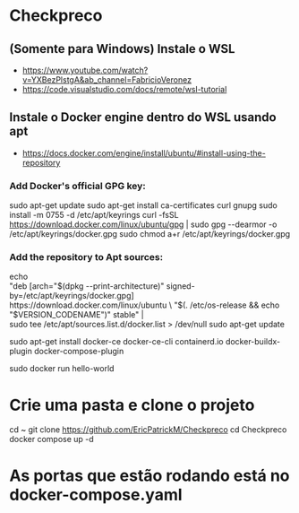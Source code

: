 # Checkpreco

## (Somente para Windows) Instale o WSL
- https://www.youtube.com/watch?v=YXBezPlstgA&ab_channel=FabricioVeronez
- https://code.visualstudio.com/docs/remote/wsl-tutorial

## Instale o Docker engine dentro do WSL usando apt
- https://docs.docker.com/engine/install/ubuntu/#install-using-the-repository

### Add Docker's official GPG key:
sudo apt-get update
sudo apt-get install ca-certificates curl gnupg
sudo install -m 0755 -d /etc/apt/keyrings
curl -fsSL https://download.docker.com/linux/ubuntu/gpg | sudo gpg --dearmor -o /etc/apt/keyrings/docker.gpg
sudo chmod a+r /etc/apt/keyrings/docker.gpg

### Add the repository to Apt sources:
echo \
  "deb [arch="$(dpkg --print-architecture)" signed-by=/etc/apt/keyrings/docker.gpg] https://download.docker.com/linux/ubuntu \
  "$(. /etc/os-release && echo "$VERSION_CODENAME")" stable" | \
  sudo tee /etc/apt/sources.list.d/docker.list > /dev/null
sudo apt-get update

sudo apt-get install docker-ce docker-ce-cli containerd.io docker-buildx-plugin docker-compose-plugin

sudo docker run hello-world

# Crie uma pasta e clone o projeto
cd ~
git clone https://github.com/EricPatrickM/Checkpreco
cd Checkpreco
docker compose up -d

# As portas que estão rodando está no docker-compose.yaml
